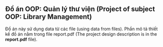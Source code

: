 ## Đồ án OOP: Quản lý thư viện (Project of subject OOP: Library Management)
 Đồ án này sử dụng data từ các file (using data from files).
 Phần mô tả thiết kế đồ án nằm trong file report.pdf (The project design description is in the **report.pdf** file).
